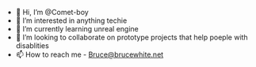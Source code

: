 - 👋 Hi, I’m @Comet-boy
- 👀 I’m interested in anything techie
- 🌱 I’m currently learning unreal engine
- 💞️ I’m looking to collaborate on prototype projects that help poeple with disablities
- 📫 How to reach me - Bruce@brucewhite.net

<!---
Comet-boy/Comet-boy is a ✨ special ✨ repository because its `README.md` (this file) appears on your GitHub profile.
You can click the Preview link to take a look at your changes.
--->
